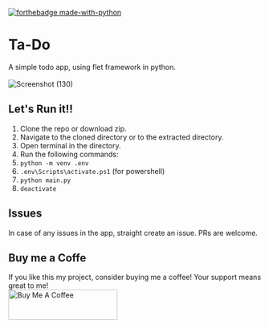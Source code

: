 [![forthebadge made-with-python](http://ForTheBadge.com/images/badges/made-with-python.svg)](https://www.python.org/)

# Ta-Do
A simple todo app, using flet framework in python.
<br><br>
![Screenshot (130)](https://github.com/taaaf11/Ta-Do/assets/109919009/70a4c8f8-7206-432a-b34e-760f83a49c77)
<br>

## Let's Run it!!
1. Clone the repo or download zip.
2. Navigate to the cloned directory or to the extracted directory.
3. Open terminal in the directory.
4. Run the following commands:
5. `python -m venv .env`
6. `.env\Scripts\activate.ps1` (for powershell)
7. `python main.py`
8. `deactivate`

## Issues
In case of any issues in the app, straight create an issue. PRs are welcome.

## Buy me a Coffe
If you like this my project, consider buying me a coffee! Your support means great to me!
<br>
<a href="https://www.buymeacoffee.com/tafu__" target="_blank"><img src="https://cdn.buymeacoffee.com/buttons/v2/default-green.png" alt="Buy Me A Coffee" style="height: 60px !important;width: 217px !important;" ></a>
